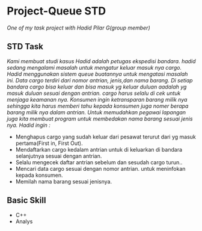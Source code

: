 # Project-Queue STD
*One of my task project with Hadid Pilar G(group member)*
## STD Task
*Kami membuat studi kasus Hadid adalah petugas ekspedisi bandara. hadid sedang mengalami masalah untuk mengatur keluar masuk nya cargo. Hadid menggunakan sistem queue buatannya untuk mengatasi masalah ini. 
Data cargo terdiri dari nomor antrian, jenis,dan nama barang. Di setiap bandara cargo bisa keluar dan bisa masuk yg keluar duluan aadalah yg masuk duluan sesuai dengan antrian. cargo harus selalu di cek untuk menjaga keamanan nya. 
Konsumen ingin ketransparan barang milik nya sehingga kita harus memberi tahu kepada konsumen juga nomer berapa barang milik nya dalam antrian. Untuk memudahkan pegawai lapangan juga kita membuat program untuk membedakan nama barang sesuai jenis nya. 
Hadid ingin :*
* Menghapus cargo yang sudah keluar dari pesawat terurut dari yg masuk pertama(First in, First Out).
* Mendaftarkan cargo kedalam antrian untuk di keluarkan di bandara selanjutnya sesuai dengan antrian.
* Selalu mengecek daftar antrian sebelum dan sesudah cargo turun..
* Mencari data cargo sesuai dengan nomor antrian. untuk meninfokan kepada konsumen.
* Memilah nama barang sesuai jenisnya.

## Basic Skill
* C++
* Analys
